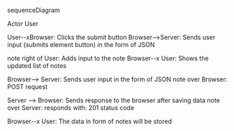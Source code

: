 sequenceDiagram

Actor User

User--xBrowser: Clicks the submit button
Browser-->Server: Sends user input (submits element button) in the form of JSON

note right of User: Adds input to the note
Browser--x User: Shows the updated list of notes

Browser--> Server: Sends user input in the form of JSON
note over Browser: POST request

Server --> Browser: Sends response to the browser after saving data
note over Server: responds with: 201 status code

Browser--x User: The data in form of notes will be stored